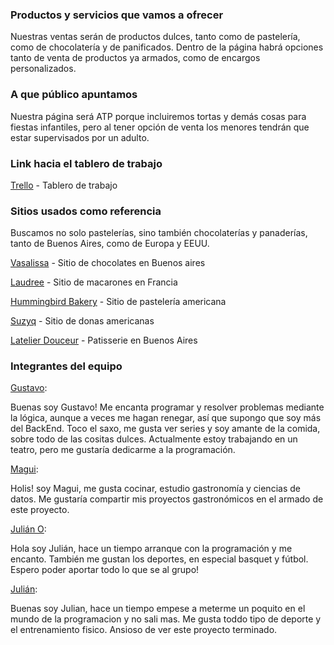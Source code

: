 ### Productos y servicios que vamos a ofrecer

Nuestras ventas serán de productos dulces, tanto como de pastelería, como de chocolatería y de panificados.
Dentro de la página habrá opciones tanto de venta de productos ya armados, como de encargos personalizados.

### A que público apuntamos

Nuestra página será ATP porque incluiremos tortas y demás cosas para fiestas infantiles, pero al tener opción de venta los menores tendrán que estar supervisados por un adulto.

### Link hacia el tablero de trabajo

[Trello](https://trello.com/b/VSYPGEUb/la-casita-del-t%C3%A9) - Tablero de trabajo

### Sitios usados como referencia

Buscamos no solo pastelerías, sino también chocolaterías y panaderías,
tanto de Buenos Aires, como de Europa y EEUU.

[Vasalissa](https://vasalissa.com/) - Sitio de chocolates en Buenos aires

[Laudree](https://www.laduree.fr/) - Sitio de macarones en Francia

[Hummingbird Bakery](https://hummingbirdbakery.com/) - Sitio de pastelería americana

[Suzyq](https://suzyq.ca/) - Sitio de donas americanas

[Latelier Douceur](https://www.latelierdouceur.com.ar/) - Patisserie en Buenos Aires

### Integrantes del equipo

[Gustavo](https://github.com/Elroli09):

Buenas soy Gustavo!
Me encanta programar y resolver problemas mediante la lógica, aunque a veces me hagan renegar, así que supongo que soy más del BackEnd.
Toco el saxo, me gusta ver series y soy amante de la comida, sobre todo de las cositas dulces.
Actualmente estoy trabajando en un teatro, pero me gustaría dedicarme a la programación.

[Magui](https://github.com/MagaliGiansiracusa):

Holis! soy Magui, me gusta cocinar, estudio gastronomía y ciencias de datos. Me gustaría compartir mis proyectos gastronómicos en el armado de este proyecto.

[Julián O](https://github.com/Juliann1):

Hola soy Julián, hace un tiempo arranque con la programación y me encanto. También me gustan los deportes, en especial basquet y fútbol. Espero poder aportar todo lo que se al grupo!

[Julián](https://github.com/holdman364):

Buenas soy Julian, hace un tiempo empese a meterme un poquito en el mundo de la programacion y no sali mas. Me gusta toddo tipo de deporte y el entrenamiento fisico.
Ansioso de ver este proyecto terminado.
